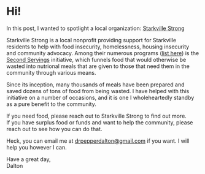 # Hi!

In this post, I wanted to spotlight a local organization:
[Starkville Strong](https://www.starkvillestrong.org/)

Starkville Strong is a local nonprofit providing support for Starkville residents to help with food insecurity, homelessness, housing insecurity and community advocacy. 
Among their numerous programs ([list here](https://docs.google.com/document/d/18nR-slleTjSRDjOOFM1v2-gQiSewUiZsspybvK6sNxE/edit?tab=t.0)) is the [Second Servings](https://www.starkvillestrong.org/upcoming-events-1) initiative, which funnels food that would otherwise be wasted into nutrional meals that are given to those that need them in the community through various means.

Since its inception, many thousands of meals have been prepared and saved dozens of tons of food from being wasted. 
I have helped with this initiative on a number of occasions, and it is one I wholeheartedly standby as a pure benefit to the community. 

If you need food, please reach out to Starkville Strong to find out more.  
If you have surplus food or funds and want to help the community, please reach out to see how you can do that.

Heck, you can email me at drpepperdalton@gmail.com if you want.
I will help you however I can. 

Have a great day,  
Dalton
